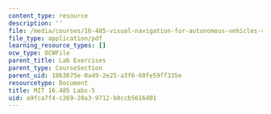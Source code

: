 ```yaml
---
content_type: resource
description: ''
file: /media/courses/16-485-visual-navigation-for-autonomous-vehicles-vnav-fall-2020/a9fca7f4c26920a39712b0ccb5616d01_MIT16_485F20_Lab5Slides.pdf
file_type: application/pdf
learning_resource_types: []
ocw_type: OCWFile
parent_title: Lab Exercises
parent_type: CourseSection
parent_uid: 10b3675e-0a49-2e25-a3f6-60fe59ff335e
resourcetype: Document
title: MIT 16.485 Labs-5
uid: a9fca7f4-c269-20a3-9712-b0ccb5616d01
---
```

